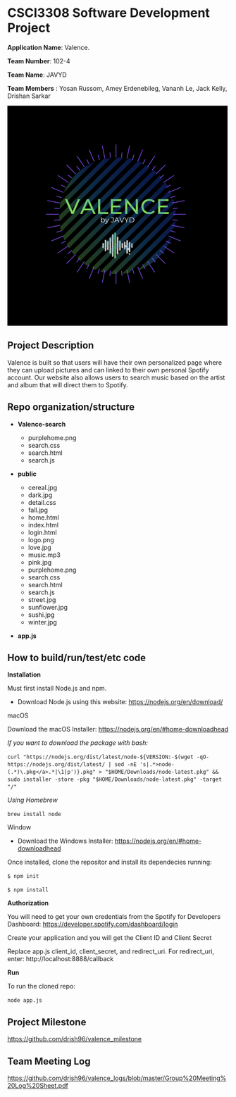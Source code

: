 # CSCI3308 Software Development Project
**Application Name**: Valence.

**Team Number**: 102-4


**Team Name**: JAVYD

**Team Members** : Yosan Russom, Amey Erdenebileg, Vananh Le, Jack Kelly, Drishan Sarkar


![](public/logo.png)

## Project Description

Valence is built so that users will have their own personalized page where they can upload pictures and can linked to their own personal Spotify account. Our website also allows users to search music based on the artist and album that will direct them to Spotify.


## Repo organization/structure

* **Valence-search**
  * purplehome.png
  * search.css
  * search.html
  * search.js

* **public**
  * cereal.jpg
  * dark.jpg
  * detail.css
  * fall.jpg
  * home.html
  * index.html
  * login.html
  * logo.png
  * love.jpg
  * music.mp3
  * pink.jpg
  * purplehome.png
  * search.css
  * search.html
  * search.js
  * street.jpg
  * sunflower.jpg
  * sushi.jpg
  * winter.jpg
  
* **app.js**

## How to build/run/test/etc code

**Installation**

Must first install Node.js and npm.

* Download Node.js using this website: https://nodejs.org/en/download/

macOS

Download the macOS Installer: https://nodejs.org/en/#home-downloadhead

*If you want to download the package with bash:*

`curl "https://nodejs.org/dist/latest/node-${VERSION:-$(wget -qO- https://nodejs.org/dist/latest/ | sed -nE 's|.*>node-(.*)\.pkg</a>.*|\1|p')}.pkg" > "$HOME/Downloads/node-latest.pkg" && sudo installer -store -pkg "$HOME/Downloads/node-latest.pkg" -target "/"`

*Using Homebrew*

`brew install node`

Window

* Download the Windows Installer: https://nodejs.org/en/#home-downloadhead

Once installed, clone the repositor and install its dependecies running:

`$ npm init`

`$ npm install`

**Authorization**

You will need to get your own credentials from the Spotify for Developers Dashboard: https://developer.spotify.com/dashboard/login

Create your application and you will get the Client ID and Client Secret

Replace app.js client_id, client_secret, and redirect_uri. For redirect_uri, enter: http://localhost:8888/callback 

**Run**

To run the cloned repo:

`node app.js`

## Project Milestone

https://github.com/drish96/valence_milestone

## Team Meeting Log

https://github.com/drish96/valence_logs/blob/master/Group%20Meeting%20Log%20Sheet.pdf

